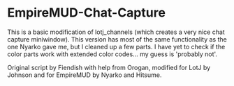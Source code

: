 # EmpireMUD-Chat-Capture
This is a basic modification of lotj_channels (which creates a very nice chat capture miniwindow).
This version has most of the same functionality as the one Nyarko gave me, but I cleaned up a few parts.
I have yet to check if the color parts work with extended color codes... my guess is 'probably not'.

Original script by Fiendish with help from Orogan, modified for LotJ by Johnson and for EmpireMUD by Nyarko and Hitsume.
